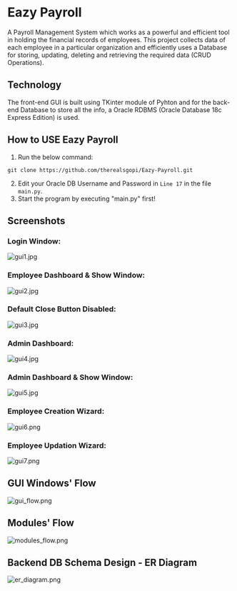 # Eazy Payroll
A Payroll Management System which works as a powerful and efficient tool in holding the financial records of employees.
This project collects data of each employee in a particular organization and efficiently uses a Database for storing, updating, deleting and retrieving the required data (CRUD Operations).

## Technology
The front-end GUI is built using TKinter module of Pyhton and for the back-end Database to store all the info, a Oracle RDBMS (Oracle Database 18c Express Edition) is used. 

## How to USE Eazy Payroll
1. Run the below command:
```
git clone https://github.com/therealsgopi/Eazy-Payroll.git
```
2. Edit your Oracle DB Username and Password in `Line 17` in the file `main.py`.
3. Start the program by executing "main.py" first!

## Screenshots
### Login Window:
![gui1.jpg](pictures/gui1.jpg)

### Employee Dashboard & Show Window:
![gui2.jpg](pictures/gui2.jpg)

### Default Close Button Disabled:
![gui3.jpg](pictures/gui3.jpg)

### Admin Dashboard:
![gui4.jpg](pictures/gui4.jpg)

### Admin Dashboard & Show Window:
![gui5.jpg](pictures/gui5.jpg)

### Employee Creation Wizard:
![gui6.png](pictures/gui6.png)

### Employee Updation Wizard:
![gui7.png](pictures/gui7.png)

## GUI Windows' Flow
![gui_flow.png](pictures/gui_flow.png)

## Modules' Flow
![modules_flow.png](https://github.com/therealsgopi/Eazy-Payroll/blob/main/pictures/modules_flow.png)

## Backend DB Schema Design - ER Diagram
![er_diagram.png](pictures/er_diagram.png)
